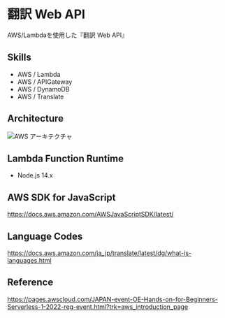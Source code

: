 # 翻訳 Web API
AWS/Lambdaを使用した『翻訳 Web API』

## Skills
- AWS / Lambda
- AWS / APIGateway
- AWS / DynamoDB
- AWS / Translate

## Architecture
![AWS アーキテクチャ](https://github.com/grazie-a-k-a-keita/TranslateApp-AWS-Lambda/assets/106722155/298b8506-de03-4c1a-b17d-ffd40100ff11)

## Lambda Function Runtime
- Node.js 14.x

## AWS SDK for JavaScript
https://docs.aws.amazon.com/AWSJavaScriptSDK/latest/

## Language Codes
https://docs.aws.amazon.com/ja_jp/translate/latest/dg/what-is-languages.html

## Reference
https://pages.awscloud.com/JAPAN-event-OE-Hands-on-for-Beginners-Serverless-1-2022-reg-event.html?trk=aws_introduction_page
